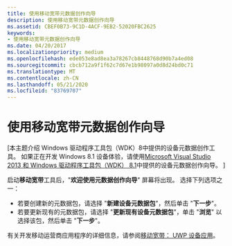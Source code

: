 ```yaml
---
title: 使用移动宽带元数据创作向导
description: 使用移动宽带元数据创作向导
ms.assetid: CBEF0B73-9C1D-4ACF-9EB2-52020FBC2625
keywords:
- 使用移动宽带元数据创作向导
ms.date: 04/20/2017
ms.localizationpriority: medium
ms.openlocfilehash: ede053e8ad8ea3a78267cb8448768d90b7a4ed08
ms.sourcegitcommit: cbcb712a9f1f62c7d67e1b98097a0d8d24bd0c71
ms.translationtype: MT
ms.contentlocale: zh-CN
ms.lasthandoff: 05/21/2020
ms.locfileid: "83769707"
---
```

# <a name="using-the-mobile-broadband-metadata-authoring-wizard"></a>使用移动宽带元数据创作向导


\[本主题介绍 Windows 驱动程序工具包（WDK）8中提供的设备元数据创作工具。 如果正在开发 Windows 8.1 设备体验，请使用[Microsoft Visual Studio 2013 和 Windows 驱动程序工具包（WDK） 8.1](https://www.microsoft.com/download/details.aspx?id=42273)中提供的设备元数据创作向导。 \]

启动**移动宽带**工具后，"**欢迎使用元数据创作向导**" 屏幕将出现。 选择下列选项之一：

-   若要创建新的元数据包，请选择 "**新建设备元数据包**"，然后单击 "**下一步**"。
-   若要更新现有的元数据包，请选择 "**更新现有设备元数据包**"，单击 "**浏览**" 以选择该包，然后单击 "**下一步**"。

有关开发移动运营商应用程序的详细信息，请参阅[移动宽带： UWP 设备应用](https://docs.microsoft.com/windows-hardware/drivers/mobilebroadband/uwp-mobile-broadband-apps)。

 

 





